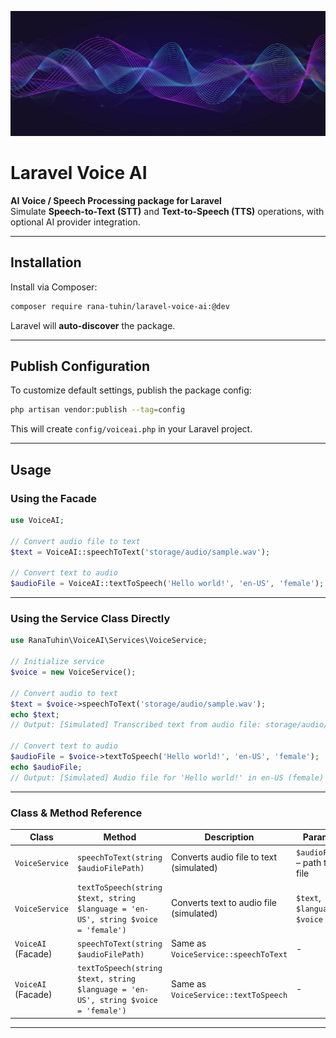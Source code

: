 <p align="center">
  <img src="https://github.com/ranatuhin2/laravel-voice-ai/blob/main/resources/icon.png" width="850" height="200" alt="Laravel Voice AI">
</p>

# Laravel Voice AI

**AI Voice / Speech Processing package for Laravel**  
Simulate **Speech-to-Text (STT)** and **Text-to-Speech (TTS)** operations, with optional AI provider integration.

---

## Installation

Install via Composer:

```bash
composer require rana-tuhin/laravel-voice-ai:@dev
```

Laravel will **auto-discover** the package.

---

## Publish Configuration

To customize default settings, publish the package config:

```bash
php artisan vendor:publish --tag=config
```

This will create `config/voiceai.php` in your Laravel project.

---

## Usage

### **Using the Facade**

```php
use VoiceAI;

// Convert audio file to text
$text = VoiceAI::speechToText('storage/audio/sample.wav');

// Convert text to audio
$audioFile = VoiceAI::textToSpeech('Hello world!', 'en-US', 'female');
```

---

### **Using the Service Class Directly**

```php
use RanaTuhin\VoiceAI\Services\VoiceService;

// Initialize service
$voice = new VoiceService();

// Convert audio to text
$text = $voice->speechToText('storage/audio/sample.wav');
echo $text; 
// Output: [Simulated] Transcribed text from audio file: storage/audio/sample.wav

// Convert text to audio
$audioFile = $voice->textToSpeech('Hello world!', 'en-US', 'female');
echo $audioFile; 
// Output: [Simulated] Audio file for 'Hello world!' in en-US (female)
```

---

### **Class & Method Reference**

| Class | Method | Description | Parameters | Returns |
|-------|--------|-------------|------------|---------|
| `VoiceService` | `speechToText(string $audioFilePath)` | Converts audio file to text (simulated) | `$audioFilePath` – path to audio file | `string` |
| `VoiceService` | `textToSpeech(string $text, string $language = 'en-US', string $voice = 'female')` | Converts text to audio file (simulated) | `$text`, `$language`, `$voice` | `string` |
| `VoiceAI` (Facade) | `speechToText(string $audioFilePath)` | Same as `VoiceService::speechToText` | - | `string` |
| `VoiceAI` (Facade) | `textToSpeech(string $text, string $language = 'en-US', string $voice = 'female')` | Same as `VoiceService::textToSpeech` | - | `string` |

---
